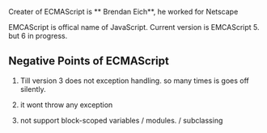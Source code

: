 Creater of ECMAScript is ** Brendan Eich**, he worked for Netscape

EMCAScript is offical name of JavaScript.
Current version is EMCAScript 5. but 6 in progress.

## Negative Points of ECMAScript

1. Till version 3 does not exception handling. so many times is goes off silently.

2. it wont throw any exception
3. not support block-scoped variables \/ modules. \/ subclassing

